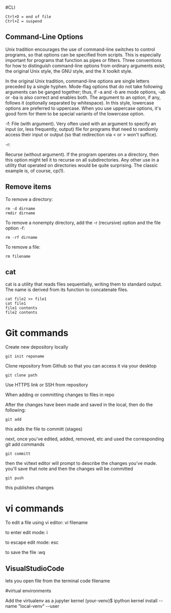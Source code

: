 #CLI

	Ctrl+D = end of file 
	Ctrl+Z = suspend 


## Command-Line Options

Unix tradition encourages the use of command-line switches to control programs, so that options can be specified from scripts. This is especially important for programs that function as pipes or filters. Three conventions for how to distinguish command-line options from ordinary arguments exist; the original Unix style, the GNU style, and the X toolkit style.

In the original Unix tradition, command-line options are single letters preceded by a single hyphen. Mode-flag options that do not take following arguments can be ganged together; thus, if -a and -b are mode options, -ab or -ba is also correct and enables both. The argument to an option, if any, follows it (optionally separated by whitespace). In this style, lowercase options are preferred to uppercase. When you use uppercase options, it's good form for them to be special variants of the lowercase option.


-f:
File (with argument). Very often used with an argument to specify an input (or, less frequently, output) file for programs that need to randomly access their input or output (so that redirection via < or > won't suffice). 

-r:

Recurse (without argument). If the program operates on a directory, then this option might tell it to recurse on all subdirectories. Any other use in a utility that operated on directories would be quite surprising. The classic example is, of course, cp(1).

 




## Remove items

To remove a directory:

	rm -d dirname
	rmdir dirname

To remove a nonempty directory, add the -r (recursive) option and the file option -f:

	rm -rf dirname

To remove a file:
	
	rm filename


## cat
cat is a  utility that reads files sequentially, writing them to standard output. The name is derived from its function to concatenate files.

	cat file2 >> file1
	cat file1
	file1 contents
	file2 contents





# Git commands


Create new depository locally 

	git init reponame

Clone repository from Github so that you can access it via your desktop

	git clone path

Use HTTPS link or SSH from repository 

When adding or committing changes to files in repo

After the changes have been made and saved in the local, then do the following:

	git add

this adds the file to committ (stages)

next, once you've edited, added, removed, etc and used the corresponding git add commands

	git committ

then the vi/text editor will prompt to describe the changes you've made. you'll save that note and then the changes will be committed 

	git push

this publishes changes


# vi commands

To edit a file using vi editor:
	vi filename


to enter edit mode:
	i

to escape edit mode:
	esc

to save the file
	:wq


## VisualStudioCode

lets you open file from the terminal
	code filename


 

#virtual environments


Add the virtualenv as a jupyter kernel
	(your-venv)$ ipython kernel install --name "local-venv" --user





